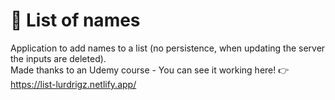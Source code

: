# 📝 List of names
Application to add names to a list (no persistence, when updating the server the inputs are deleted).<br>
Made thanks to an Udemy course - You can see it working here! 👉 https://list-lurdrigz.netlify.app/
